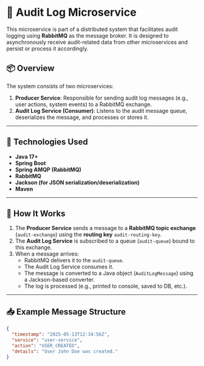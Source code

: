 # 📝 Audit Log Microservice

This microservice is part of a distributed system that facilitates audit logging using **RabbitMQ** as the message broker. It is designed to asynchronously receive audit-related data from other microservices and persist or process it accordingly.

## 📦 Overview

The system consists of two microservices:

1. **Producer Service**: Responsible for sending audit log messages (e.g., user actions, system events) to a RabbitMQ exchange.
2. **Audit Log Service (Consumer)**: Listens to the audit message queue, deserializes the message, and processes or stores it.

---

## 🔧 Technologies Used

- **Java 17+**
- **Spring Boot**
- **Spring AMQP (RabbitMQ)**
- **RabbitMQ**
- **Jackson (for JSON serialization/deserialization)**
- **Maven**

---

## 🔁 How It Works

1. The **Producer Service** sends a message to a **RabbitMQ topic exchange** (`audit-exchange`) using the **routing key** `audit-routing-key`.
2. The **Audit Log Service** is subscribed to a queue (`audit-queue`) bound to this exchange.
3. When a message arrives:
   - RabbitMQ delivers it to the `audit-queue`.
   - The Audit Log Service consumes it.
   - The message is converted to a Java object (`AuditLogMessage`) using a Jackson-based converter.
   - The log is processed (e.g., printed to console, saved to DB, etc.).

---

## 📥 Example Message Structure

```json
{
  "timestamp": "2025-05-13T12:34:56Z",
  "service": "user-service",
  "action": "USER_CREATED",
  "details": "User John Doe was created."
}

